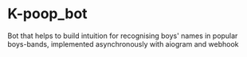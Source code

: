 # K-poop_bot
Bot that helps to build intuition for recognising boys' names in popular boys-bands, implemented asynchronously with aiogram and webhook

